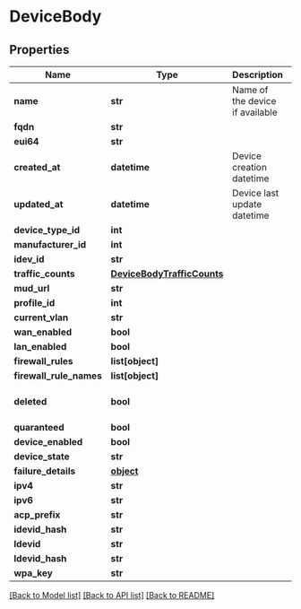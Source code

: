 # DeviceBody

## Properties
Name | Type | Description | Notes
------------ | ------------- | ------------- | -------------
**name** | **str** | Name of the device if available | [optional] 
**fqdn** | **str** |  | [optional] 
**eui64** | **str** |  | [optional] 
**created_at** | **datetime** | Device creation datetime | [optional] 
**updated_at** | **datetime** | Device last update datetime | [optional] 
**device_type_id** | **int** |  | [optional] 
**manufacturer_id** | **int** |  | [optional] 
**idev_id** | **str** |  | [optional] 
**traffic_counts** | [**DeviceBodyTrafficCounts**](DeviceBodyTrafficCounts.md) |  | [optional] 
**mud_url** | **str** |  | [optional] 
**profile_id** | **int** |  | [optional] 
**current_vlan** | **str** |  | [optional] 
**wan_enabled** | **bool** |  | [optional] 
**lan_enabled** | **bool** |  | [optional] 
**firewall_rules** | **list[object]** |  | [optional] 
**firewall_rule_names** | **list[object]** |  | [optional] 
**deleted** | **bool** |  | [optional] [default to False]
**quaranteed** | **bool** |  | [optional] 
**device_enabled** | **bool** |  | [optional] 
**device_state** | **str** |  | [optional] 
**failure_details** | [**object**](.md) |  | [optional] 
**ipv4** | **str** |  | [optional] 
**ipv6** | **str** |  | [optional] 
**acp_prefix** | **str** |  | [optional] 
**idevid_hash** | **str** |  | [optional] 
**ldevid** | **str** |  | [optional] 
**ldevid_hash** | **str** |  | [optional] 
**wpa_key** | **str** |  | [optional] 

[[Back to Model list]](../README.md#documentation-for-models) [[Back to API list]](../README.md#documentation-for-api-endpoints) [[Back to README]](../README.md)


